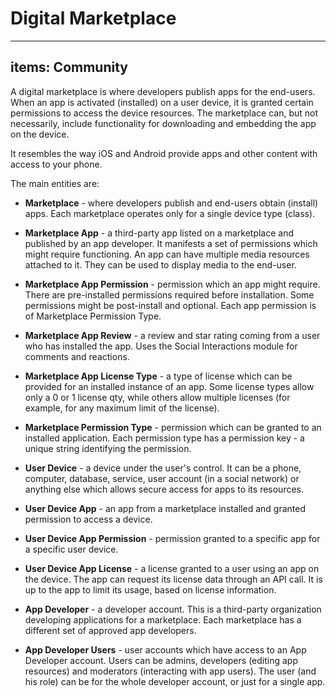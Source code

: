 # Digital Marketplace

---
items: Community
---

A digital marketplace is where developers publish apps for the end-users. When an app is activated (installed) on a user device, it is granted certain permissions to access the device resources. The marketplace can, but not necessarily, include functionality for downloading and embedding the app on the device.

It resembles the way iOS and Android provide apps and other content with access to your phone.

The main entities are:

- **Marketplace** - where developers publish and end-users obtain (install) apps. Each marketplace operates only for a single device type (class).

- **Marketplace App** - a third-party app listed on a marketplace and published by an app developer. It manifests a set of permissions which might require functioning. An app can have multiple media resources attached to it. They can be used to display media to the end-user. 

- **Marketplace App Permission** - permission which an app might require. There are pre-installed permissions required before installation. Some permissions might be post-install and optional. Each app permission is of Marketplace Permission Type.

- **Marketplace App Review** - a review and star rating coming from a user who has installed the app. Uses the Social Interactions module for comments and reactions.

- **Marketplace App License Type** - a type of license which can be provided for an installed instance of an app. Some license types allow only a 0 or 1 license qty, while others allow multiple licenses (for example, for any maximum limit of the license).

- **Marketplace Permission Type** - permission which can be granted to an installed application. Each permission type has a permission key - a unique string identifying the permission.

- **User Device** - a device under the user's control. It can be a phone, computer, database, service, user account (in a social network) or anything else which allows secure access for apps to its resources.

- **User Device App** - an app from a marketplace installed and granted permission to access a device.

- **User Device App Permission** - permission granted to a specific app for a specific user device.

- **User Device App License** - a license granted to a user using an app on the device. The app can request its license data through an API call. It is up to the app to limit its usage, based on license information.

- **App Developer** - a developer account. This is a third-party organization developing applications for a marketplace. Each marketplace has a different set of approved app developers.

- **App Developer Users** - user accounts which have access to an App Developer account. Users can be admins, developers (editing app resources) and moderators (interacting with app users). The user (and his role) can be for the whole developer account, or just for a single app.



